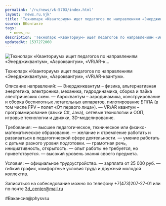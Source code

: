 ```yaml
---
permalink: '/ru/news/vk-5703/index.html'
layout: 'news.ru.njk'
title: 'Технопарк «Кванториум» ищет педагогов по направлениям «Энерджиквантум», «Аэроквантум», «VR\AR-к'
source: ВКонтакте
tags:
  - news_ru
description: 'Технопарк «Кванториум» ищет педагогов по направлениям «Энерджиквантум», «Аэроквантум», «VR\AR-к…'
updatedAt: 1537272060
---
```

![Технопарк «Кванториум» ищет педагогов по направлениям «Энерджиквантум», «Аэроквантум», «VR\AR-к…](https://sun9-61.userapi.com/impf/mVTuuxmqh96qGhvRgtZK6CacG_QYK42RTps0Ig/1XDj6BOlwYI.jpg?size=1280x720&quality=96&proxy=1&sign=5e6ab2730ce7ab9008dd06bfd64ec12d&c_uniq_tag=b_zj677P2RWK6acVGZ4HMPyKjoWytsGbp5nTT3ru3zg&type=album)

Технопарк «Кванториум» ищет педагогов по направлениям «Энерджиквантум», «Аэроквантум», «VR\AR-квантум».

Описание направлений:
— Энерджиквантум – физика, альтернативная энергетика, электроника, механика, гидродинамика, сборка и пайка электрических схем.
— Аэроквантум – аэродинамика, конструирование и сборка беспилотных летательных аппаратов, пилотирование БПЛА (в том числе FPV – полет «От первого лица»).
— VR\AR квантум – программирование (языки C#, Java), сетевые технологии и ООП, игровые технологии и движки, 3D-моделирование.

Требования:
— высшее педагогическое, техническое или физико-математическое образование.
— желание и стремление работать и развиваться в педагогической сфере деятельности.
— умение работать с детьми разного уровня подготовки.
— грамотная речь, инициативность, открытость.
— опыт работы не требуется, но приветствуется.
— высокий уровень знания своего предмета.

Условия:
— официальное трудоустройство.
— зарплата от 25 000 руб.
— гибкий график, комфортные условия труда и дружный молодой коллектив.

Записаться на собеседование можно по телефону +7(473)207-27-01 или по почте 3d_center@mail.ru

#Вакансия@physvsu
